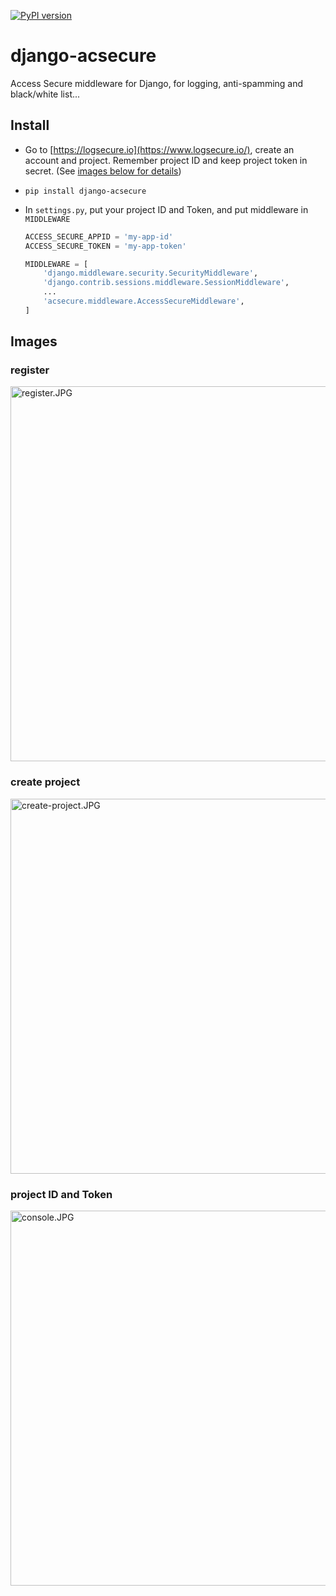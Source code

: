 [![PyPI version](https://badge.fury.io/py/django-acsecure.svg)](https://badge.fury.io/py/django-acsecure)

# django-acsecure

Access Secure middleware for Django, for logging, anti-spamming and black/white list...

## Install

 - Go to [https://logsecure.io](https://www.logsecure.io/), create an account and project. Remember project ID and keep project token in secret. (See [images below for details](#images))
 -     pip install django-acsecure
 - In `settings.py`, put your project ID and Token, and put middleware in `MIDDLEWARE`    
 
	```python
	ACCESS_SECURE_APPID = 'my-app-id'
    ACCESS_SECURE_TOKEN = 'my-app-token'
    
    MIDDLEWARE = [
	    'django.middleware.security.SecurityMiddleware',
	    'django.contrib.sessions.middleware.SessionMiddleware',
	    ...
	    'acsecure.middleware.AccessSecureMiddleware',
	]
	```

## Images
### register    
<img alt="register.JPG" src="https://raw.githubusercontent.com/TrentaIcedCoffee/access-secure/master/images/register.JPG" width="600" />    

### create project    
<img alt="create-project.JPG" src="https://raw.githubusercontent.com/TrentaIcedCoffee/access-secure/master/images/create-project.JPG" width="600" />    

### project ID and Token    
<img alt="console.JPG" src="https://raw.githubusercontent.com/TrentaIcedCoffee/access-secure/master/images/console.JPG" width="600" />    

